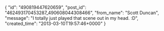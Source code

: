  {
   "id": "490819447620659",
   "post_id": "462493170453287_490608044308466",
   "from_name": "Scott Duncan",
   "message": "I totally just played that scene out in my head. :D",
   "created_time": "2013-03-10T19:57:46+0000"
 }

